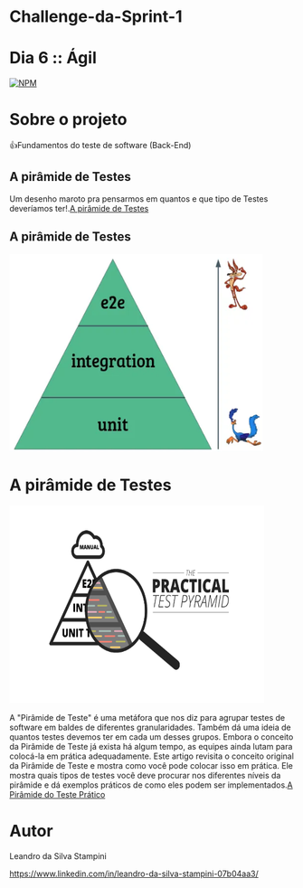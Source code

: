 # Challenge-da-Sprint-1
# Dia 6 :: Ágil

[![NPM](https://img.shields.io/npm/l/react)](https://github.com/LeandrodaSilvaStampini/Challenge-da-Sprint-1/blob/main/LICENSE)
# Sobre o projeto
👍Fundamentos do teste de software (Back-End)



## A pirâmide de Testes

Um desenho maroto pra pensarmos em quantos e que tipo de Testes deveríamos ter!.[A pirâmide de Testes](https://medium.com/creditas-tech/a-pir%c3%a2mide-de-testes-a0faec465cc2)

##  A pirâmide de Testes
<img width="450" height="350" src="https://github.com/LeandrodaSilvaStampini/Challenge-da-Sprint-1/blob/main/imagem3.png"/>

# A pirâmide de Testes
<img width="450" height="350" src="https://github.com/LeandrodaSilvaStampini/Challenge-da-Sprint-1/blob/main/imagem4.png"/>

A "Pirâmide de Teste" é uma metáfora que nos diz para agrupar testes de software em baldes de diferentes granularidades. Também dá uma ideia de quantos testes devemos ter em cada um desses grupos. Embora o conceito da Pirâmide de Teste já exista há algum tempo, as equipes ainda lutam para colocá-la em prática adequadamente. Este artigo revisita o conceito original da Pirâmide de Teste e mostra como você pode colocar isso em prática. Ele mostra quais tipos de testes você deve procurar nos diferentes níveis da pirâmide e dá exemplos práticos de como eles podem ser implementados.[A Pirâmide do Teste Prático](https://martinfowler.com/articles/practical-test-pyramid.html)




# Autor

Leandro da Silva Stampini

https://www.linkedin.com/in/leandro-da-silva-stampini-07b04aa3/
